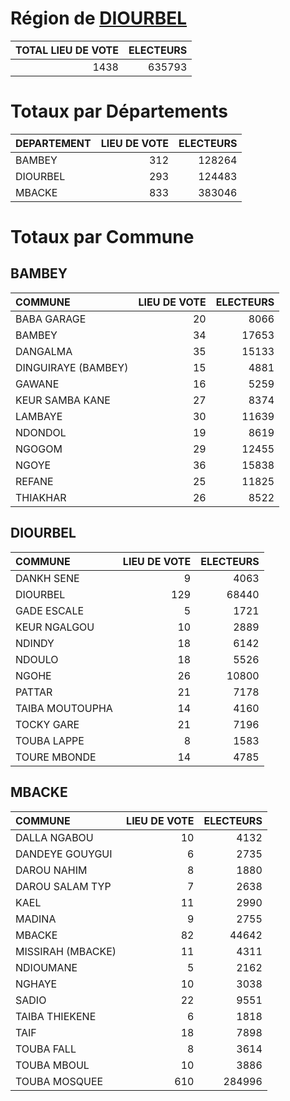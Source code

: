 # Région de [DIOURBEL](DIOURBEL.csv)

|   TOTAL LIEU DE VOTE |   ELECTEURS |
|---------------------:|------------:|
|                 1438 |      635793 |

# Totaux par Départements

| DEPARTEMENT   |   LIEU DE VOTE |   ELECTEURS |
|:--------------|---------------:|------------:|
| BAMBEY        |            312 |      128264 |
| DIOURBEL      |            293 |      124483 |
| MBACKE        |            833 |      383046 |

# Totaux par Commune

## BAMBEY

| COMMUNE             |   LIEU DE VOTE |   ELECTEURS |
|:--------------------|---------------:|------------:|
| BABA GARAGE         |             20 |        8066 |
| BAMBEY              |             34 |       17653 |
| DANGALMA            |             35 |       15133 |
| DINGUIRAYE (BAMBEY) |             15 |        4881 |
| GAWANE              |             16 |        5259 |
| KEUR SAMBA KANE     |             27 |        8374 |
| LAMBAYE             |             30 |       11639 |
| NDONDOL             |             19 |        8619 |
| NGOGOM              |             29 |       12455 |
| NGOYE               |             36 |       15838 |
| REFANE              |             25 |       11825 |
| THIAKHAR            |             26 |        8522 |

## DIOURBEL

| COMMUNE         |   LIEU DE VOTE |   ELECTEURS |
|:----------------|---------------:|------------:|
| DANKH SENE      |              9 |        4063 |
| DIOURBEL        |            129 |       68440 |
| GADE ESCALE     |              5 |        1721 |
| KEUR NGALGOU    |             10 |        2889 |
| NDINDY          |             18 |        6142 |
| NDOULO          |             18 |        5526 |
| NGOHE           |             26 |       10800 |
| PATTAR          |             21 |        7178 |
| TAIBA MOUTOUPHA |             14 |        4160 |
| TOCKY GARE      |             21 |        7196 |
| TOUBA LAPPE     |              8 |        1583 |
| TOURE MBONDE    |             14 |        4785 |

## MBACKE

| COMMUNE           |   LIEU DE VOTE |   ELECTEURS |
|:------------------|---------------:|------------:|
| DALLA NGABOU      |             10 |        4132 |
| DANDEYE GOUYGUI   |              6 |        2735 |
| DAROU NAHIM       |              8 |        1880 |
| DAROU SALAM TYP   |              7 |        2638 |
| KAEL              |             11 |        2990 |
| MADINA            |              9 |        2755 |
| MBACKE            |             82 |       44642 |
| MISSIRAH (MBACKE) |             11 |        4311 |
| NDIOUMANE         |              5 |        2162 |
| NGHAYE            |             10 |        3038 |
| SADIO             |             22 |        9551 |
| TAIBA THIEKENE    |              6 |        1818 |
| TAIF              |             18 |        7898 |
| TOUBA FALL        |              8 |        3614 |
| TOUBA MBOUL       |             10 |        3886 |
| TOUBA MOSQUEE     |            610 |      284996 |

